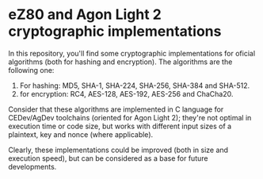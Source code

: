 # eZ80 and Agon Light 2 cryptographic implementations
In this repository, you'll find some cryptographic implementations for oficial algorithms (both for hashing and encryption). The algorithms are the following one:

1. For hashing: MD5, SHA-1, SHA-224, SHA-256, SHA-384 and SHA-512.
2. for encryption: RC4, AES-128, AES-192, AES-256 and ChaCha20.

Consider that these algorithms are implemented in C language for CEDev/AgDev toolchains (oriented for Agon Light 2); they're not optimal in execution time or code size, but works with different input sizes of a plaintext, key and nonce (where applicable).

Clearly, these implementations could be improved (both in size and execution speed), but can be considered as a base for future developments.
